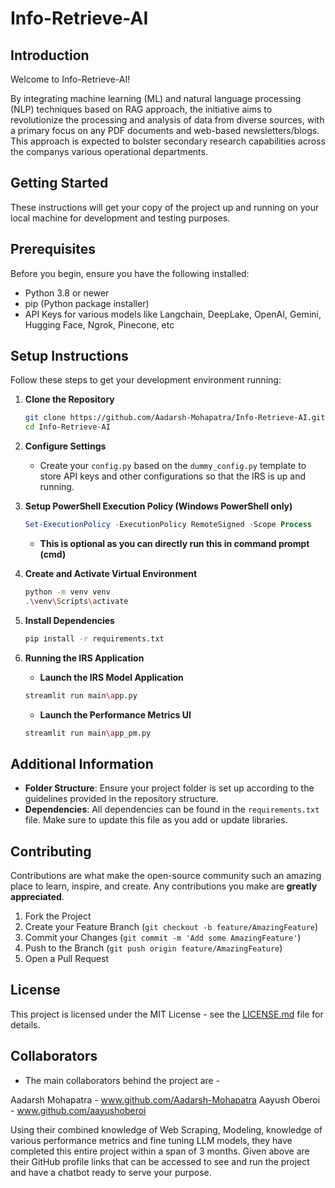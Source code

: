 # Info-Retrieve-AI

## Introduction

Welcome to Info-Retrieve-AI!

By integrating machine learning (ML) and natural language processing (NLP) techniques based on RAG approach, the initiative aims to revolutionize the processing and analysis of data from diverse sources, with a primary focus on any PDF documents and web-based newsletters/blogs. This approach is expected to bolster secondary research capabilities across the companys various operational departments.

## Getting Started

These instructions will get your copy of the project up and running on your local machine for development and testing purposes.

## Prerequisites

Before you begin, ensure you have the following installed:

- Python 3.8 or newer
- pip (Python package installer)
- API Keys for various models like Langchain, DeepLake, OpenAI, Gemini, Hugging Face, Ngrok, Pinecone, etc

## Setup Instructions

Follow these steps to get your development environment running:

1. **Clone the Repository**

   ```bash
   git clone https://github.com/Aadarsh-Mohapatra/Info-Retrieve-AI.git
   cd Info-Retrieve-AI
   ```

2. **Configure Settings**

   - Create your `config.py` based on the `dummy_config.py` template to store API keys and other configurations so that the IRS is up and running.

3. **Setup PowerShell Execution Policy (Windows PowerShell only)**

   ```powershell
   Set-ExecutionPolicy -ExecutionPolicy RemoteSigned -Scope Process
   ```

   - **This is optional as you can directly run this in command prompt (cmd)**

4. **Create and Activate Virtual Environment**

   ```bash
   python -m venv venv
   .\venv\Scripts\activate
   ```

5. **Install Dependencies**

   ```bash
   pip install -r requirements.txt
   ```

6. **Running the IRS Application**

   - **Launch the IRS Model Application**

   ```bash
   streamlit run main\app.py
   ```

   - **Launch the Performance Metrics UI**

   ```bash
   streamlit run main\app_pm.py
   ```

## Additional Information

- **Folder Structure**: Ensure your project folder is set up according to the guidelines provided in the repository structure.
- **Dependencies**: All dependencies can be found in the `requirements.txt` file. Make sure to update this file as you add or update libraries.

## Contributing

Contributions are what make the open-source community such an amazing place to learn, inspire, and create. Any contributions you make are **greatly appreciated**.

1. Fork the Project
2. Create your Feature Branch (`git checkout -b feature/AmazingFeature`)
3. Commit your Changes (`git commit -m 'Add some AmazingFeature'`)
4. Push to the Branch (`git push origin feature/AmazingFeature`)
5. Open a Pull Request

## License

This project is licensed under the MIT License - see the [LICENSE.md](LICENSE) file for details.

## Collaborators

- The main collaborators behind the project are -

Aadarsh Mohapatra - www.github.com/Aadarsh-Mohapatra
Aayush Oberoi - www.github.com/aayushoberoi

Using their combined knowledge of Web Scraping, Modeling, knowledge of various performance metrics and fine tuning LLM models, they have completed this entire project within a span of 3 months. Given above are their GitHub profile links that can be accessed to see and run the project and have a chatbot ready to serve your purpose.
